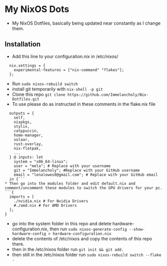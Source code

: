 # My NixOS Dots
* My NixOS Dotfiles, basically being updated near constantly as I change them.

## Installation
* Add this line to your configuration.nix in /etc/nixos/
```
  nix.settings = {
    experimental-features = ["nix-command" "flakes"];
  };
```
* Run ```sudo nixos-rebuild switch```
* install git temporarily with ```nix-shell -p git```
* Clone this repo ```git clone https://github.com/Immelancholy/Nix-Dotfiles.git```
* To use please do as instructed in these comments in the flake.nix file
```
  outputs = {
    self,
    nixpkgs,
    stylix,
    catppuccin,
    home-manager,
    solaar,
    rust-overlay,
    nix-flatpak,
    ...
  } @ inputs: let
    system = "x86_64-linux";
    user = "mela"; # Replace with your username
    git = "Immelancholy"; #Replace with your GitHub username
    email = "lenalowes0@gmail.com"; # Replace with your GitHub email
  in {```
* Then go into the modules folder and edit default.nix and comment/uncomment these modules to switch the GPU drivers for your pc.
```{
  imports = [
    ./nvidia.nix # For Nvidia Drivers
    #./amd.nix # For AMD Drivers
  ];
}
```
* go into the system folder in this repo and delete hardware-configuration.nix, then run ```sudo nixos-generate-config --show-hardware-config > hardware-configuration.nix```
* delete the contents of /etc/nixos and copy the contents of this repo there.
* then in the /etc/nixos folder run ```git init && git add.```
* then still in the /etc/nixos folder run ```sudo nixos-rebuild switch --flake .```


